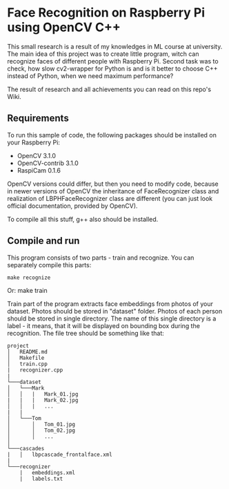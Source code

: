 # Face Recognition on Raspberry Pi using OpenCV C++
This small research is a result of my knowledges in ML course at university.
The main idea of this project was to create little program, witch can recognize
faces of different people with Raspberry Pi. Second task was to check, how slow
cv2-wrapper for Python is and is it better to choose C++ instead of Python, when
we need maximum performance?

The result of research and all achievements you can read on this repo's Wiki.

## Requirements
To run this sample of code, the following packages should be installed on your
Raspberry Pi:

- OpenCV 3.1.0
- OpenCV-contrib 3.1.0
- RaspiCam 0.1.6

OpenCV versions could differ, but then you need to modify code, because in newer
versions of OpenCV the inheritance of FaceRecognizer class and realization of
LBPHFaceRecognizer class are different (you can just look official documentation,
provided by OpenCV).

To compile all this stuff, g++ also should be installed.

## Compile and run

This program consists of two parts - train and recognize. You can separately
compile this parts:

    make recognize
Or:
    make train

Train part of the program extracts face embeddings from photos of your dataset.
Photos should be stored in "dataset" folder. Photos of each person should be
stored in single directory. The name of this single directory is a label - it
means, that it will be displayed on bounding box during the recognition. The
file tree should be something like that:
```
project
│   README.md
│   Makefile    
│   train.cpp
|   recognizer.cpp
|
└───dataset
│   └───Mark
│   │   |   Mark_01.jpg
|   |   |   Mark_02.jpg
│   │   |   ...
|   |
│   └───Tom
│       │   Tom_01.jpg
│       │   Tom_02.jpg
│       │   ...
│   
└───cascades
|   │   lbpcascade_frontalface.xml
|
└───recognizer
    |   embeddings.xml
    |   labels.txt
```
